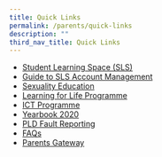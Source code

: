 ```yaml
---
title: Quick Links
permalink: /parents/quick-links
description: ""
third_nav_title: Quick Links
---
```

<ul>
<li><a href="https://google.com" target="_blank" rel="noopener">Student Learning Space (SLS)</a></li>
<li><a href="/files/SLS-Account-Management-Guide-for-Sec-Students.pdf" target="_blank" rel="noopener">Guide to SLS Account Management</a></li>
<li><a href="/parents/quick-links/sexuality-education" target="_blank" rel="noopener">Sexuality Education</a></li>
<li><a href="/parents/quick-links/learning-for-life-programme" target="_blank" rel="noopener">Learning for Life Programme</a></li>
<li><a href="http://cbssict.weebly.com/" target="_blank" rel="noopener">ICT Programme</a></li>
<li><a href="https://google.com" target="_blank" rel="noopener">Yearbook 2020</a></li>
<li><a href="/parents/quick-links/pld-fault-reporting" target="_blank" rel="noopener">PLD Fault Reporting</a></li>
<li><a href="https://canberrasec.moe.edu.sg/parents/quick-links/faqs" target="_blank" rel="noopener">FAQs</a></li>
<li><a href="https://pg.moe.edu.sg/" target="_blank" rel="noopener">Parents Gateway</a></li>
</ul>